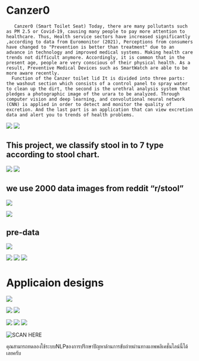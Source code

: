 # Canzer0
       Canzer0 (Smart Toilet Seat) Today, there are many pollutants such as PM 2.5 or Covid-19, causing many people to pay more attention to healthcare. Thus, Health service sectors have increased significantly ,according to data from Euromonitor (2021), Perceptions from consumers have changed to "Prevention is better than treatment" due to an advance in technology and improved medical systems. Making health care trends not difficult anymore. Accordingly, it is common that in the present age, people are very conscious of their physical health. As a result, Preventive Medical Devices such as SmartWatch are able to be more aware recently.
      Function of the Canzer toilet lid It is divided into three parts: the washout section which consists of a control panel to spray water to clean up the dirt, the second is the urethral analysis system that pledges a photographic image of the urara to be analyzed. Through computer vision and deep learning, and convolutional neural network (CNN) is applied in order to detect and monitor the quality of excretion. And the last part is an application that can view excretion data and alert you to trends of health problems.

![](https://paper-attachments.dropbox.com/s_3494E04A0E68126B5E61DBA19C2AC7A875C1BC2A186B6355C23D73BA022A6E55_1630417602123_image.png)
![](https://paper-attachments.dropbox.com/s_3494E04A0E68126B5E61DBA19C2AC7A875C1BC2A186B6355C23D73BA022A6E55_1630417576774_image.png)

## This project, we classify stool in to 7 type according to stool chart.
![](https://paper-attachments.dropbox.com/s_3494E04A0E68126B5E61DBA19C2AC7A875C1BC2A186B6355C23D73BA022A6E55_1630418310203_image.png)
![](https://paper-attachments.dropbox.com/s_3494E04A0E68126B5E61DBA19C2AC7A875C1BC2A186B6355C23D73BA022A6E55_1630418003458_type7.png)

## we use 2000 data images from reddit “r/stool” 
![](https://paper-attachments.dropbox.com/s_3494E04A0E68126B5E61DBA19C2AC7A875C1BC2A186B6355C23D73BA022A6E55_1630418670072_image.png)



![](https://paper-attachments.dropbox.com/s_3494E04A0E68126B5E61DBA19C2AC7A875C1BC2A186B6355C23D73BA022A6E55_1630417671747_image.png)

## pre-data 
![](https://paper-attachments.dropbox.com/s_3494E04A0E68126B5E61DBA19C2AC7A875C1BC2A186B6355C23D73BA022A6E55_1630418421386_image.png)



![](https://paper-attachments.dropbox.com/s_3494E04A0E68126B5E61DBA19C2AC7A875C1BC2A186B6355C23D73BA022A6E55_1630417848481_poopType1.png)
![](https://paper-attachments.dropbox.com/s_3494E04A0E68126B5E61DBA19C2AC7A875C1BC2A186B6355C23D73BA022A6E55_1630417829938_1111.jpg)
![](https://paper-attachments.dropbox.com/s_3494E04A0E68126B5E61DBA19C2AC7A875C1BC2A186B6355C23D73BA022A6E55_1630418761900_image.png)

# Applicaion designs
![](https://paper-attachments.dropbox.com/s_3494E04A0E68126B5E61DBA19C2AC7A875C1BC2A186B6355C23D73BA022A6E55_1630418871105_image.png)




![](https://lh3.googleusercontent.com/8bfPH9WcLS4U8ui15MHQUCvdBR-ZUABhqvkn2mxVpx0_QRLyDrIl6q8PwhQf8EvtQdFyCN8LpQw0q1TYqIDfkk-LUqXMr-6i8X0rRGZ91vKrWMZkyR5jW16Zri_aXF1NwBVct7s=s0)
![](https://lh4.googleusercontent.com/dSi2oczOpJMj9GAzopxaMVxp-md2wKBK4_FRJPUzMFQtyfiqIBegAVv7Bhu3P5c4nj525HQBOEL-u4gxb-77bqLRGrZJHZSQlNC4jV7wA-Uz9nRzlBy48TvTAjAVJS3cYLXIQeI=s0)

![](https://lh4.googleusercontent.com/94veCuPdMA7nE3PlvLKs6j9We-sLVeqGD8UBIBgwnqo9nhbBlVDzmyeVgbwvJRPt5BhgGzpnRO2C__LKrRLAlsNVHMxtTdV0FnkVqDuH4_o1r-W_VLERR3-d71vXIPfYlAnDIRA=s0)
![](https://lh4.googleusercontent.com/aKH3mKKg7Q6i0Cphr7tzeolHWptnKRWxwwTmmgSPXR4-rMU0xBbjprKIE_MenVwCUuH2cZQmnk2rgeADOIcN5riEM6RNAAJHgU9LiWFiWjWbLR7zZ3Brr7AoqBmwPqdJAyg9OBQ=s0)
![](https://lh3.googleusercontent.com/0OZGhUehzdLbx9FBIaloZo9QDw_3Zs1Ny6rVd8sY8i5fMVgQ8I4aR2t_Q_nIgjSNhg3mhAAZhsxQNALmd9YZAyy4jaKJcmEAN218ixZ6qgwWmNi41_qwz_5qbeqR5mSavWffrtw=s0)

![SCAN HERE](https://paper-attachments.dropbox.com/s_3494E04A0E68126B5E61DBA19C2AC7A875C1BC2A186B6355C23D73BA022A6E55_1630419286750_image.png)


คุณสามารถทดลองใช้ระบบNLPของการปรึกษาปัญหาด้านการขับถ่ายผ่านทางแอพพลิเคชั่นไลน์นี้ได้เลยครับ

